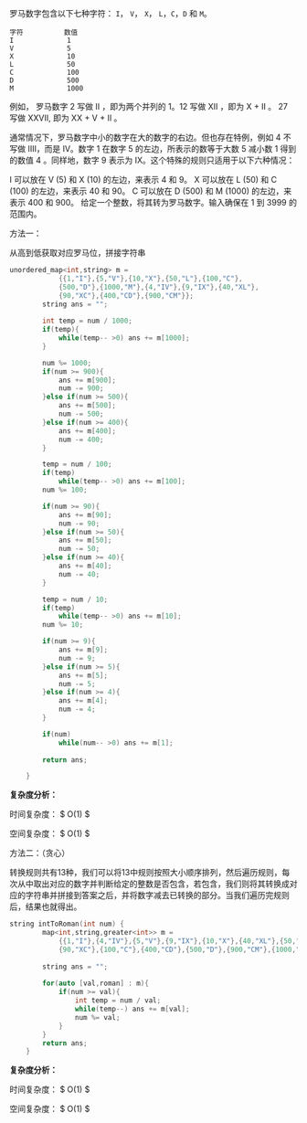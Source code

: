 罗马数字包含以下七种字符： `I`， `V`， `X`， `L`，`C`，`D` 和 `M`。

```
字符          数值
I             1
V             5
X             10
L             50
C             100
D             500
M             1000
```

例如， 罗马数字 2 写做 II ，即为两个并列的 1。12 写做 XII ，即为 X + II 。 27 写做  XXVII, 即为 XX + V + II 。

通常情况下，罗马数字中小的数字在大的数字的右边。但也存在特例，例如 4 不写做 IIII，而是 IV。数字 1 在数字 5 的左边，所表示的数等于大数 5 减小数 1 得到的数值 4 。同样地，数字 9 表示为 IX。这个特殊的规则只适用于以下六种情况：

I 可以放在 V (5) 和 X (10) 的左边，来表示 4 和 9。
X 可以放在 L (50) 和 C (100) 的左边，来表示 40 和 90。 
C 可以放在 D (500) 和 M (1000) 的左边，来表示 400 和 900。
给定一个整数，将其转为罗马数字。输入确保在 1 到 3999 的范围内。



方法一：

从高到低获取对应罗马位，拼接字符串

```c++
unordered_map<int,string> m = 
            {{1,"I"},{5,"V"},{10,"X"},{50,"L"},{100,"C"},
            {500,"D"},{1000,"M"},{4,"IV"},{9,"IX"},{40,"XL"},
            {90,"XC"},{400,"CD"},{900,"CM"}};
        string ans = "";
        
        int temp = num / 1000;
        if(temp){
            while(temp-- >0) ans += m[1000];
        }

        num %= 1000;
        if(num >= 900){
            ans += m[900];
            num -= 900;
        }else if(num >= 500){
            ans += m[500];
            num -= 500;
        }else if(num >= 400){
            ans += m[400];
            num -= 400;
        }

        temp = num / 100;
        if(temp)
            while(temp-- >0) ans += m[100];
        num %= 100;

        if(num >= 90){
            ans += m[90];
            num -= 90;
        }else if(num >= 50){
            ans += m[50];
            num -= 50;
        }else if(num >= 40){
            ans += m[40];
            num -= 40;
        }

        temp = num / 10;
        if(temp)
            while(temp-- >0) ans += m[10];
        num %= 10;

        if(num >= 9){
            ans += m[9];
            num -= 9;
        }else if(num >= 5){
            ans += m[5];
            num -= 5;
        }else if(num >= 4){
            ans += m[4];
            num -= 4;
        }

        if(num)
            while(num-- >0) ans += m[1];
        
        return ans;

    }
```

<b>复杂度分析： </b>

时间复杂度： $  O(1) $ 

空间复杂度： $ O(1) $ 



方法二：（贪心）

转换规则共有13种，我们可以将13中规则按照大小顺序排列，然后遍历规则，每次从中取出对应的数字并判断给定的整数是否包含，若包含，我们则将其转换成对应的字符串并拼接到答案之后，并将数字减去已转换的部分。当我们遍历完规则后，结果也就得出。



```c++
string intToRoman(int num) {
        map<int,string,greater<int>> m = 
            {{1,"I"},{4,"IV"},{5,"V"},{9,"IX"},{10,"X"},{40,"XL"},{50,"L"},
            {90,"XC"},{100,"C"},{400,"CD"},{500,"D"},{900,"CM"},{1000,"M"}};
            
        string ans = "";
        
        for(auto [val,roman] : m){
            if(num >= val){
                int temp = num / val;
                while(temp--) ans += m[val];
                num %= val; 
            }
        }
        return ans;
    }
```

<b>复杂度分析： </b>

时间复杂度： $  O(1) $ 

空间复杂度： $ O(1) $ 

